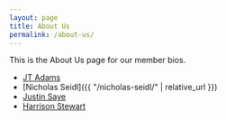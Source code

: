 ```yaml
---
layout: page
title: About Us
permalink: /about-us/
---
```


This is the About Us page for our member bios.

- [JT Adams](/team/jt-adams)  
- [Nicholas Seidl]({{ "/nicholas-seidl/" | relative_url }})  
- [Justin Saye](/team/justin-saye)  
- [Harrison Stewart](/team/harrison-stewart)  
